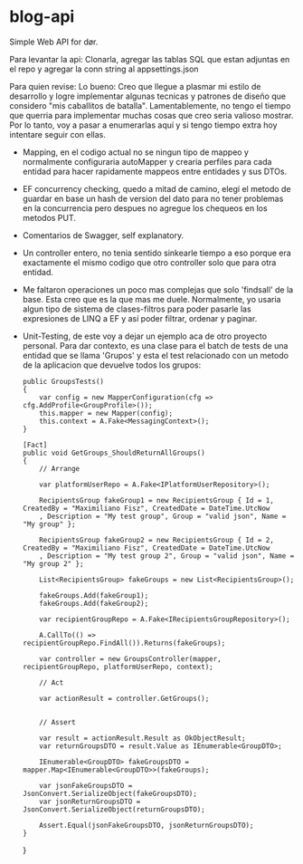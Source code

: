 # blog-api
Simple Web API for dør.

Para levantar la api:
Clonarla, agregar las tablas SQL que estan adjuntas en el repo y agregar la conn string al appsettings.json

Para quien revise:
Lo bueno: Creo que llegue a plasmar mi estilo de desarrollo y logre implementar algunas tecnicas y patrones de diseño que considero "mis caballitos de batalla".
Lamentablemente, no tengo el tiempo que querria para implementar muchas cosas que creo seria valioso mostrar. Por lo tanto, voy a pasar a enumerarlas aquí y si tengo tiempo extra hoy intentare seguir con ellas.
  - Mapping, en el codigo actual no se ningun tipo de mappeo y normalmente configuraria autoMapper y crearia perfiles para cada entidad para hacer rapidamente mappeos entre entidades y sus DTOs.
  - EF concurrency checking, quedo a mitad de camino, elegí el metodo de guardar en base un hash de version del dato para no tener problemas en la concurrencia pero despues no agregue los chequeos en los metodos PUT.
  - Comentarios de Swagger, self explanatory.
  - Un controller entero, no tenia sentido sinkearle tiempo a eso porque era exactamente el mismo codigo que otro controller solo que para otra entidad.
  - Me faltaron operaciones un poco mas complejas que solo 'findsall' de la base. Esta creo que es la que mas me duele. Normalmente, yo usaria algun tipo de sistema de clases-filtros para poder pasarle las expresiones de LINQ a EF y así poder filtrar, ordenar y paginar.
  - Unit-Testing, de este voy a dejar un ejemplo aca de otro proyecto personal. Para dar contexto, es una clase para el batch de tests de una entidad que se llama 'Grupos' y esta el test relacionado con un metodo de la aplicacion que devuelve todos los grupos:

        public GroupsTests()
        {
            var config = new MapperConfiguration(cfg => cfg.AddProfile<GroupProfile>());
            this.mapper = new Mapper(config);
            this.context = A.Fake<MessagingContext>();
        }

        [Fact]
        public void GetGroups_ShouldReturnAllGroups()
        {
            // Arrange
            
            var platformUserRepo = A.Fake<IPlatformUserRepository>();

            RecipientsGroup fakeGroup1 = new RecipientsGroup { Id = 1, CreatedBy = "Maximiliano Fisz", CreatedDate = DateTime.UtcNow
            , Description = "My test group", Group = "valid json", Name = "My group" };

            RecipientsGroup fakeGroup2 = new RecipientsGroup { Id = 2, CreatedBy = "Maximiliano Fisz", CreatedDate = DateTime.UtcNow
            , Description = "My test group 2", Group = "valid json", Name = "My group 2" };

            List<RecipientsGroup> fakeGroups = new List<RecipientsGroup>();

            fakeGroups.Add(fakeGroup1);
            fakeGroups.Add(fakeGroup2);

            var recipientGroupRepo = A.Fake<IRecipientsGroupRepository>();
            
            A.CallTo(() => recipientGroupRepo.FindAll()).Returns(fakeGroups);

            var controller = new GroupsController(mapper, recipientGroupRepo, platformUserRepo, context);

            // Act

            var actionResult = controller.GetGroups();


            // Assert

            var result = actionResult.Result as OkObjectResult;
            var returnGroupsDTO = result.Value as IEnumerable<GroupDTO>;

            IEnumerable<GroupDTO> fakeGroupsDTO = mapper.Map<IEnumerable<GroupDTO>>(fakeGroups);

            var jsonFakeGroupsDTO = JsonConvert.SerializeObject(fakeGroupsDTO);
            var jsonReturnGroupsDTO = JsonConvert.SerializeObject(returnGroupsDTO);

            Assert.Equal(jsonFakeGroupsDTO, jsonReturnGroupsDTO);
        }
    }

